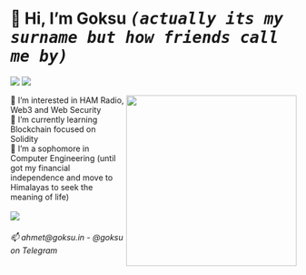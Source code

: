  <h1>👋 Hi, I’m <b>Goksu</b> <kbd><i>(actually its my surname but how friends call me by)</i></kbd></h1>
 <p> <a href="https://www.linkedin.com/in/ahmetgoksu/" target="_blank"><img src="https://img.shields.io/badge/-LinkedIn-222222?style=flat-square&logo=Linkedin&logoColor=white&link=https://www.linkedin.com/in/ahmetgoksu/)](https://www.linkedin.com/in/ahmetgoksu/"></a>
  <a href="https://www.hackerrank.com/goeksu" target="_blank"><img src="https://img.shields.io/badge/-HackerRank-222222?style=flat-square&logo=HackerRank&logoColor=white&link=https://www.hackerrank.com/goeksu)](https://www.hackerrank.com/goeksu"></a></p>
<img src="https://a57.foxnews.com/static.foxbusiness.com/foxbusiness.com/content/uploads/2021/05/0/0/ezgif.com-gif-maker-2.gif" align="right" width="300"/>

👀 I’m interested in HAM Radio, Web3 and Web Security <br>
🌱 I’m currently learning Blockchain focused on Solidity<br>
🎒 I’m a sophomore in Computer Engineering (until got my financial independence and move to Himalayas to seek the meaning of life)
<br><br>
 <img  src="https://github-readme-stats.vercel.app/api/top-langs/?username=goeksu&hide=html,typescript&title_color=61dafb&text_color=ffffff&icon_color=61dafb&bg_color=20232a&langs_count=8&layout=compact&border_color=61dafb&hide_border=true" />
<h6>
📫 ahmet@goksu.in - @goksu on Telegram</h6>

<!---
hey my curious friend. U R AWESOME. 
--->
